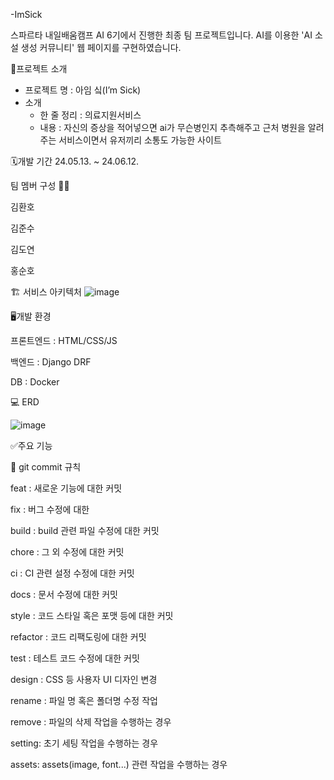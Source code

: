 -ImSick

스파르타 내일배움캠프 AI 6기에서 진행한 최종 팀 프로젝트입니다. AI를 이용한 'AI 소설 생성 커뮤니티' 웹 페이지를 구현하였습니다.

📝프로젝트 소개
- 프로젝트 명 : 아임 싴(I’m Sick)
- 소개
    - 한 줄 정리 : 의료지원서비스
    - 내용 : 자신의 증상을 적어넣으면 ai가 무슨병인지 추측해주고 근처 병원을 알려주는 서비스이면서 유저끼리 소통도 가능한 사이트

🗓️개발 기간
24.05.13. ~ 24.06.12.

팀 멤버 구성 🧑‍💻

김환호

김준수

김도연

홍순호

🏗️ 서비스 아키텍처
![image](https://github.com/daengdaengjoa/12-final/assets/153525460/6ede733d-65e8-4337-9bcf-84649a6eb78a)


🖥️개발 환경

프론트엔드 : HTML/CSS/JS

백엔드 : Django DRF

DB : Docker

💻 ERD

![image](https://github.com/daengdaengjoa/12-final/assets/153525460/42616a69-32f9-4b71-bd68-e4b2326b87e0)



✅주요 기능




🌟 git commit 규칙

feat : 새로운 기능에 대한 커밋

fix : 버그 수정에 대한

build : build 관련 파일 수정에 대한 커밋

chore : 그 외 수정에 대한 커밋

ci : CI 관련 설정 수정에 대한 커밋

docs : 문서 수정에 대한 커밋

style : 코드 스타일 혹은 포맷 등에 대한 커밋

refactor : 코드 리팩도링에 대한 커밋

test : 테스트 코드 수정에 대한 커밋

design : CSS 등 사용자 UI 디자인 변경

rename : 파일 명 혹은 폴더명 수정 작업

remove : 파일의 삭제 작업을 수행하는 경우

setting: 초기 세팅 작업을 수행하는 경우

assets: assets(image, font...) 관련 작업을 수행하는 경우
